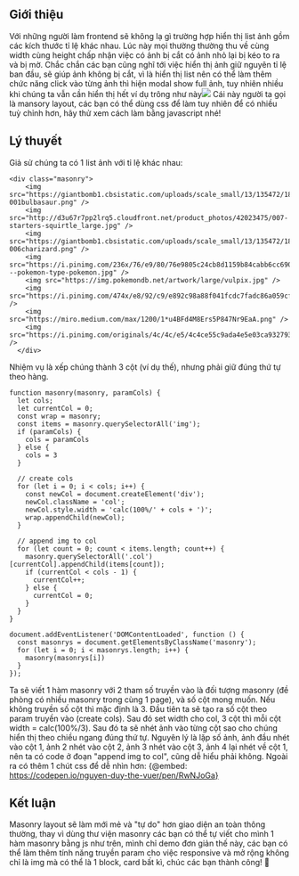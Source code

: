 ## Giới thiệu
Với những người làm frontend sẽ không lạ gì trường hợp hiển thị list ảnh gồm các kích thước tỉ lệ khác nhau. Lúc này mọi thường thường thu về cùng width cùng height chấp nhận việc có ảnh bị cắt có ảnh nhỏ lại bị kéo to ra và bị mờ. Chắc chắn các bạn cũng nghĩ tới việc hiển thị ảnh giữ nguyên tỉ lệ ban đầu, sẽ giúp ảnh không bị cắt, vì là hiển thị list nên có thể làm thêm chức năng click vào từng ảnh thì hiện modal show full ảnh, tuy nhiên nhiều khi chúng ta vẫn cần hiển thị hết ví dụ trông như này![](https://images.viblo.asia/bcc281d6-8267-4b10-bedb-0e5a477750e1.png)
Cái này người ta gọi là mansory layout, các bạn có thể dùng css để làm tuy nhiên để có nhiều tuỳ chỉnh hơn, hãy thử xem cách làm bằng javascript nhé!

## Lý thuyết
Giả sử chúng ta có 1 list ảnh với tỉ lệ khác nhau:
```
<div class="masonry">
    <img src="https://giantbomb1.cbsistatic.com/uploads/scale_small/13/135472/1891758-001bulbasaur.png" />
    <img src="http://d3u67r7pp2lrq5.cloudfront.net/product_photos/42023475/007-starters-squirtle_large.jpg" />
    <img src="https://giantbomb1.cbsistatic.com/uploads/scale_small/13/135472/1891763-006charizard.png" />
    <img src="https://i.pinimg.com/236x/76/e9/80/76e9805c24cb8d1159b84cabb6cc6907---pokemon-type-pokemon.jpg" />
    <img src="https://img.pokemondb.net/artwork/large/vulpix.jpg" />
    <img src="https://i.pinimg.com/474x/e8/92/c9/e892c98a88f041fcdc7fadc86a059cf4.jpg" />
    <img src="https://miro.medium.com/max/1200/1*u4BFd4M8Ers5P847Nr9EaA.png" />
    <img src="https://i.pinimg.com/originals/4c/4c/e5/4c4ce55c9ada4e5e03ca9327932f13fc.png" />
  </div>
```
Nhiệm vụ là xếp chúng thành 3 cột (ví dụ thế), nhưng phải giữ đúng thứ tự theo hàng. 
```
function masonry(masonry, paramCols) {
  let cols;
  let currentCol = 0;
  const wrap = masonry;
  const items = masonry.querySelectorAll('img');
  if (paramCols) {
    cols = paramCols
  } else {
    cols = 3
  }

  // create cols
  for (let i = 0; i < cols; i++) {
    const newCol = document.createElement('div');
    newCol.className = 'col';
    newCol.style.width = 'calc(100%/' + cols + ')';
    wrap.appendChild(newCol);
  }

  // append img to col
  for (let count = 0; count < items.length; count++) {
    masonry.querySelectorAll('.col')[currentCol].appendChild(items[count]);
    if (currentCol < cols - 1) {
      currentCol++;
    } else {
      currentCol = 0;
    }
  }
}

document.addEventListener('DOMContentLoaded', function () {
  const masonrys = document.getElementsByClassName('masonry');
  for (let i = 0; i < masonrys.length; i++) {
    masonry(masonrys[i])
  }
});
```
Ta sẽ viết 1 hàm masonry với 2 tham số truyền vào là đối tượng masonry (đề phòng có nhiều masonry trong cùng 1 page), và số cột mong muốn. Nếu không truyền số cột thì mặc định là 3.
Đầu tiên ta sẽ tạo ra số cột theo param truyền vào (create cols). Sau đó set width cho col, 3 cột thì mỗi cột width = calc(100%/3).
Sau đó ta sẽ nhét ảnh vào từng cột sao cho chúng hiển thị theo chiều ngang đúng thứ tự. Nguyên lý là lặp số ảnh, ảnh đầu nhét vào cột 1, ảnh 2 nhét vào cột 2, ảnh 3 nhét vào cột 3, ảnh 4 lại nhét về cột 1, nên ta có code ở đoạn "append img to col", cũng dễ hiểu phải không.
Ngoài ra có thêm 1 chút css để dễ nhìn hơn:
{@embed: https://codepen.io/nguyen-duy-the-vuer/pen/RwNJoGa}

## Kết luận
Masonry layout sẽ làm mới mẻ và "tự do" hơn giao diện an toàn thông thường, thay vì dùng thư viện masonry các bạn có thể tự viết cho mình 1 hàm masonry bằng js như trên, mình chỉ demo đơn giản thế này, các bạn có thể làm thêm tính năng truyền param cho việc responsive và mở rộng không chỉ là img mà có thể là 1 block, card bất kì, chúc các bạn thành công! :triumph: